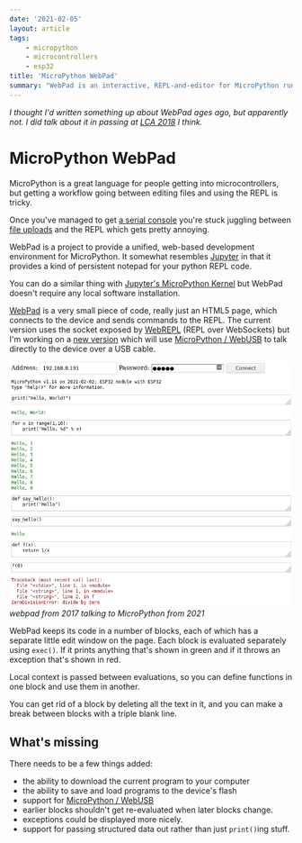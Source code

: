 ```yaml
---
date: '2021-02-05'
layout: article
tags:
    - micropython
    - microcontrollers
    - esp32
title: 'MicroPython WebPad'
summary: "WebPad is an interactive, REPL-and-editor for MicroPython running on the ESP32"
---
```


*I thought I'd written something up about WebPad ages ago, but apparently not.
I did talk about it in passing at [LCA 2018](/art/linuxconf-2018-sydney/)
I think.*

# MicroPython WebPad

MicroPython is a great language for people getting into microcontrollers,
but getting a workflow going between editing files and using the REPL is
tricky.

Once you've managed to get [a serial console](http://mpy-tut.zoic.org/tut/installing.html)
you're stuck juggling between [file uploads](https://github.com/nickzoic/mpy-utils) and
the REPL which gets pretty annoying.

WebPad is a project to provide a unified, web-based development environment for
MicroPython.  It somewhat resembles [Jupyter](https://jupyter.org/) in that it
provides a kind of persistent notepad for your python REPL code.

You can do a similar thing with
[Jupyter's MicroPython Kernel](https://pypi.org/project/jupyter-micropython-upydevice/)
but WebPad doesn't require any local software installation.

[WebPad](https://github.com/nickzoic/mpy-webpad)
is a very small piece of code, really just an HTML5 page, which 
connects to the device and sends commands to the REPL.  The 
current version uses the socket exposed by [WebREPL](https://micropython.org/webrepl/)
(REPL over WebSockets) but I'm working on a [new version](https://mpy-usb.zoic.org/)
which will use [MicroPython / WebUSB](/art/micropython-webusb/)
to talk directly to the device over a USB cable.

![webpad screenshot](img/webpad-screenshot.png)
*webpad from 2017 talking to MicroPython from 2021*

WebPad keeps its code in a number of blocks, each of which has a separate little
edit window on the page.
Each block is evaluated separately using `exec()`.
If it prints anything that's shown in
green and if it throws an exception that's shown in red.

Local context is passed between evaluations, so you can define functions in one
block and use them in another.

You can get rid of a block by deleting all the text in it, and you can make a
break between blocks with a triple blank line.

## What's missing

There needs to be a few things added:

* the ability to download the current program to your computer
* the ability to save and load programs to the device's flash
* support for [MicroPython / WebUSB](/art/micropython-webusb/)
* earlier blocks shouldn't get re-evaluated when later blocks change.
* exceptions could be displayed more nicely.
* support for passing structured data out rather than just `print()`ing stuff.
